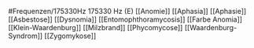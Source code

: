 #Frequenzen/175330Hz
175330 Hz (E)
[[Anomie]]
[[Aphasia]]
[[Aphasie]]
[[Asbestose]]
[[Dysnomia]]
[[Entomophthoramycosis]]
[[Farbe Anomia]]
[[Klein-Waardenburg]]
[[Milzbrand]]
[[Phycomycose]]
[[Waardenburg-Syndrom]]
[[Zygomykose]]